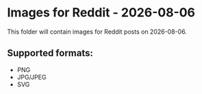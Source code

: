 # Images for Reddit - 2026-08-06

This folder will contain images for Reddit posts on 2026-08-06.

## Supported formats:
- PNG
- JPG/JPEG
- SVG

